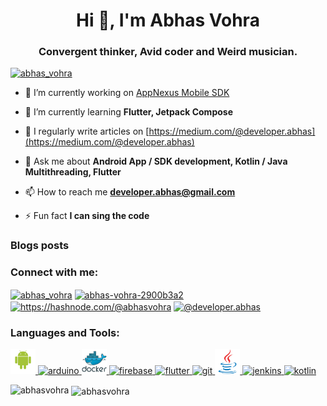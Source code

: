 <h1 align="center">Hi 👋, I'm Abhas Vohra</h1>
<h3 align="center">Convergent thinker, Avid coder and Weird musician.</h3>

<p align="left"> <a href="https://twitter.com/abhas_vohra" target="blank"><img src="https://img.shields.io/twitter/follow/abhas_vohra?logo=twitter&style=for-the-badge" alt="abhas_vohra" /></a> </p>

- 🔭 I’m currently working on [AppNexus Mobile SDK](https://github.com/appnexus/mobile-sdk-android)

- 🌱 I’m currently learning **Flutter, Jetpack Compose**

- 📝 I regularly write articles on [https://medium.com/@developer.abhas](https://medium.com/@developer.abhas)

- 💬 Ask me about **Android App / SDK development, Kotlin / Java Multithreading, Flutter**

- 📫 How to reach me **developer.abhas@gmail.com**

- ⚡ Fun fact **I can sing the code**

### Blogs posts
<!-- BLOG-POST-LIST:START -->
<!-- BLOG-POST-LIST:END -->

<h3 align="left">Connect with me:</h3>
<p align="left">
<a href="https://twitter.com/abhas_vohra" target="blank"><img align="center" src="https://raw.githubusercontent.com/rahuldkjain/github-profile-readme-generator/master/src/images/icons/Social/twitter.svg" alt="abhas_vohra" height="30" width="40" /></a>
<a href="https://linkedin.com/in/abhas-vohra-2900b3a2" target="blank"><img align="center" src="https://raw.githubusercontent.com/rahuldkjain/github-profile-readme-generator/master/src/images/icons/Social/linked-in-alt.svg" alt="abhas-vohra-2900b3a2" height="30" width="40" /></a>
<a href="https://hashnode.com/@abhasvohra" target="blank"><img align="center" src="https://raw.githubusercontent.com/rahuldkjain/github-profile-readme-generator/master/src/images/icons/Social/hashnode.svg" alt="https://hashnode.com/@abhasvohra" height="30" width="40" /></a>
<a href="https://medium.com/@developer.abhas" target="blank"><img align="center" src="https://raw.githubusercontent.com/rahuldkjain/github-profile-readme-generator/master/src/images/icons/Social/medium.svg" alt="@developer.abhas" height="30" width="40" /></a>
</p>

<h3 align="left">Languages and Tools:</h3>
<p align="left"> <a href="https://developer.android.com" target="_blank" rel="noreferrer"> <img src="https://raw.githubusercontent.com/devicons/devicon/master/icons/android/android-original-wordmark.svg" alt="android" width="40" height="40"/> </a> <a href="https://www.arduino.cc/" target="_blank" rel="noreferrer"> <img src="https://cdn.worldvectorlogo.com/logos/arduino-1.svg" alt="arduino" width="40" height="40"/> </a> <a href="https://www.docker.com/" target="_blank" rel="noreferrer"> <img src="https://raw.githubusercontent.com/devicons/devicon/master/icons/docker/docker-original-wordmark.svg" alt="docker" width="40" height="40"/> </a> <a href="https://firebase.google.com/" target="_blank" rel="noreferrer"> <img src="https://www.vectorlogo.zone/logos/firebase/firebase-icon.svg" alt="firebase" width="40" height="40"/> </a> <a href="https://flutter.dev" target="_blank" rel="noreferrer"> <img src="https://www.vectorlogo.zone/logos/flutterio/flutterio-icon.svg" alt="flutter" width="40" height="40"/> </a> <a href="https://git-scm.com/" target="_blank" rel="noreferrer"> <img src="https://www.vectorlogo.zone/logos/git-scm/git-scm-icon.svg" alt="git" width="40" height="40"/> </a> <a href="https://www.java.com" target="_blank" rel="noreferrer"> <img src="https://raw.githubusercontent.com/devicons/devicon/master/icons/java/java-original.svg" alt="java" width="40" height="40"/> </a> <a href="https://www.jenkins.io" target="_blank" rel="noreferrer"> <img src="https://www.vectorlogo.zone/logos/jenkins/jenkins-icon.svg" alt="jenkins" width="40" height="40"/> </a> <a href="https://kotlinlang.org" target="_blank" rel="noreferrer"> <img src="https://www.vectorlogo.zone/logos/kotlinlang/kotlinlang-icon.svg" alt="kotlin" width="40" height="40"/> </a> </p>

<p><img align="left" src="https://github-readme-stats.vercel.app/api/top-langs?username=abhasvohra&show_icons=true&locale=en&layout=compact" alt="abhasvohra" /></p>

<p>&nbsp;<img align="center" src="https://github-readme-stats.vercel.app/api?username=abhasvohra&show_icons=true&locale=en" alt="abhasvohra" /></p>
